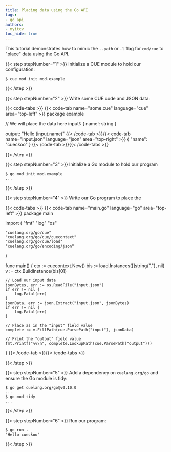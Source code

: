 ```yaml
---
title: Placing data using the Go API
tags:
- go api
authors:
- myitcv
toc_hide: true
---
```


This tutorial demonstrates how to mimic the `--path` or `-l` flag for `cmd/cue` to "place" data using the Go API.

{{< step stepNumber="1" >}}
Initialize a CUE module to hold our configuration:

```text { title="TERMINAL" type="terminal" codeToCopy="Y3VlIG1vZCBpbml0IG1vZC5leGFtcGxl" }
$ cue mod init mod.example
```

{{< /step >}}

{{< step stepNumber="2" >}}
Write some CUE code and JSON data:

{{< code-tabs >}}
{{< code-tab name="some.cue" language="cue" area="top-left" >}}
package example

// We will place the data here
input!: {
	name!: string
}

output: "Hello \(input.name)"
{{< /code-tab >}}{{< code-tab name="input.json" language="json" area="top-right" >}}
{
    "name": "cueckoo"
}
{{< /code-tab >}}{{< /code-tabs >}}

{{< /step >}}

{{< step stepNumber="3" >}}
Initialize a Go module to hold our program

```text { title="TERMINAL" type="terminal" codeToCopy="Z28gbW9kIGluaXQgbW9kLmV4YW1wbGU=" }
$ go mod init mod.example
...
```

{{< /step >}}


{{< step stepNumber="4" >}}
Write our Go program to place the

{{< code-tabs >}}
{{< code-tab name="main.go" language="go" area="top-left" >}}
package main

import (
	"fmt"
	"log"
	"os"

	"cuelang.org/go/cue"
	"cuelang.org/go/cue/cuecontext"
	"cuelang.org/go/cue/load"
	"cuelang.org/go/encoding/json"
)

func main() {
	ctx := cuecontext.New()
	bis := load.Instances([]string{"."}, nil)
	v := ctx.BuildInstance(bis[0])

	// Load our input data
	jsonBytes, err := os.ReadFile("input.json")
	if err != nil {
		log.Fatal(err)
	}
	jsonData, err := json.Extract("input.json", jsonBytes)
	if err != nil {
		log.Fatal(err)
	}

	// Place as in the "input" field value
	complete := v.FillPath(cue.ParsePath("input"), jsonData)

	// Print the "output" field value
	fmt.Printf("%v\n", complete.LookupPath(cue.ParsePath("output")))
}
{{< /code-tab >}}{{< /code-tabs >}}

{{< /step >}}

{{< step stepNumber="5" >}}
Add a dependency on `cuelang.org/go` and ensure the Go module is tidy:

```text { title="TERMINAL" type="terminal" codeToCopy="Z28gZ2V0IGN1ZWxhbmcub3JnL2dvQHYwLjEwLjAKZ28gbW9kIHRpZHk=" }
$ go get cuelang.org/go@v0.10.0
...
$ go mod tidy
...
```

{{< /step >}}

{{< step stepNumber="6" >}}
Run our program:

```text { title="TERMINAL" type="terminal" codeToCopy="Z28gcnVuIC4=" }
$ go run .
"Hello cueckoo"
```

{{< /step >}}

